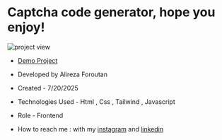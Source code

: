 # Captcha code generator, hope you enjoy!

![project view](https://github.com/user-attachments/assets/61692b04-9c05-4f2a-8b71-8767558ec20c)

- [Demo Project](https://alireza-foroutan.github.io/Captcha-code/)

- Developed by Alireza Foroutan

- Created - 7/20/2025
 
- Technologies Used - Html , Css , Tailwind , Javascript
 
- Role - Frontend

- How to reach me : with my [instagram](https://instagram.com/alireza_foroutan_web) and [linkedin](www.linkedin.com/in/alireza-foroutan-90a893302)

